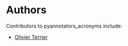 # Authors

Contributors to pyannotators_acronyms include:

+ [Olivier Terrier](mailto:olivier.terrier@kairntech.com)
